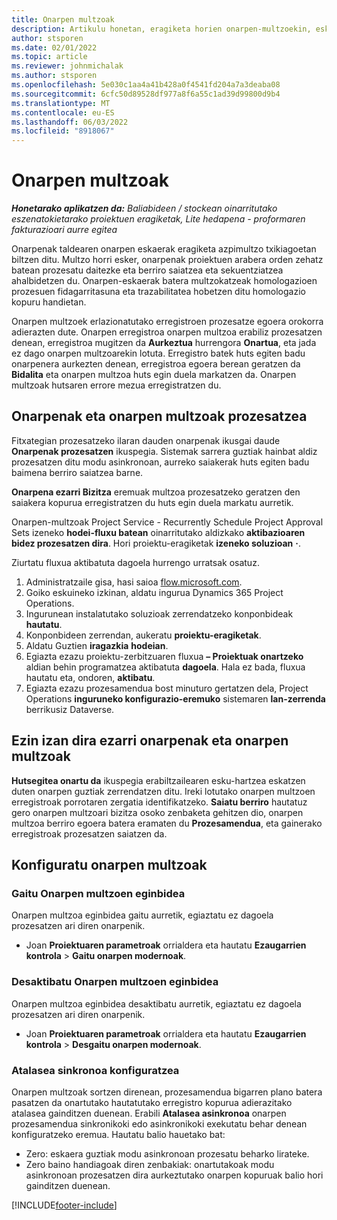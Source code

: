 ```yaml
---
title: Onarpen multzoak
description: Artikulu honetan, eragiketa horien onarpen-multzoekin, eskabideekin eta azpikonjuntekin nola lan egin azaltzen da.
author: stsporen
ms.date: 02/01/2022
ms.topic: article
ms.reviewer: johnmichalak
ms.author: stsporen
ms.openlocfilehash: 5e030c1aa4a41b428a0f4541fd204a7a3deaba08
ms.sourcegitcommit: 6cfc50d89528df977a8f6a55c1ad39d99800d9b4
ms.translationtype: MT
ms.contentlocale: eu-ES
ms.lasthandoff: 06/03/2022
ms.locfileid: "8918067"
---
```

# <a name="approval-sets"></a>Onarpen multzoak

_**Honetarako aplikatzen da:** Baliabideen / stockean oinarritutako eszenatokietarako proiektuen eragiketak, Lite hedapena - proformaren fakturazioari aurre egitea_

Onarpenak taldearen onarpen eskaerak eragiketa azpimultzo txikiagoetan biltzen ditu. Multzo horri esker, onarpenak proiektuen arabera orden zehatz batean prozesatu daitezke eta berriro saiatzea eta sekuentziatzea ahalbidetzen du. Onarpen-eskaerak batera multzokatzeak homologazioen prozesuen fidagarritasuna eta trazabilitatea hobetzen ditu homologazio kopuru handietan.

Onarpen multzoek erlazionatutako erregistroen prozesatze egoera orokorra adierazten dute. Onarpen erregistroa onarpen multzoa erabiliz prozesatzen denean, erregistroa mugitzen da **Aurkeztua** hurrengora **Onartua**, eta jada ez dago onarpen multzoarekin lotuta. Erregistro batek huts egiten badu onarpenera aurkezten denean, erregistroa egoera berean geratzen da **Bidalita** eta onarpen multzoa huts egin duela markatzen da. Onarpen multzoak hutsaren errore mezua erregistratzen du.

## <a name="processing-approvals-and-approval-sets"></a>Onarpenak eta onarpen multzoak prozesatzea
Fitxategian prozesatzeko ilaran dauden onarpenak ikusgai daude **Onarpenak prozesatzen** ikuspegia. Sistemak sarrera guztiak hainbat aldiz prozesatzen ditu modu asinkronoan, aurreko saiakerak huts egiten badu baimena berriro saiatzea barne.

**Onarpena ezarri Bizitza** eremuak multzoa prozesatzeko geratzen den saiakera kopurua erregistratzen du huts egin duela markatu aurretik.

Onarpen-multzoak Project Service - Recurrently Schedule Project Approval Sets izeneko **hodei-fluxu batean** oinarritutako aldizkako **aktibazioaren bidez prozesatzen dira**. Hori proiektu-eragiketak **izeneko soluzioan** **·**. 

Ziurtatu fluxua aktibatuta dagoela hurrengo urratsak osatuz.

1. Administratzaile gisa, hasi saioa [flow.microsoft.com](https://powerautomate.microsoft.com).
2. Goiko eskuineko izkinan, aldatu ingurua Dynamics 365 Project Operations.
3. Ingurunean instalatutako soluzioak zerrendatzeko konponbideak **hautatu**.
4. Konponbideen zerrendan, aukeratu **proiektu-eragiketak**.
5. Aldatu Guztien **iragazkia** **hodeian**.
6. Egiazta ezazu proiektu-zerbitzuaren fluxua **– Proiektuak onartzeko** aldian behin programatzea aktibatuta **dagoela**. Hala ez bada, fluxua hautatu eta, ondoren, **aktibatu**.
7. Egiazta ezazu prozesamendua bost minuturo gertatzen dela, Project Operations **inguruneko konfigurazio-eremuko** sistemaren **lan-zerrenda** berrikusiz Dataverse.

## <a name="failed-approvals-and-approval-sets"></a>Ezin izan dira ezarri onarpenak eta onarpen multzoak
**Hutsegitea onartu da** ikuspegia erabiltzailearen esku-hartzea eskatzen duten onarpen guztiak zerrendatzen ditu. Ireki lotutako onarpen multzoen erregistroak porrotaren zergatia identifikatzeko.
**Saiatu berriro** hautatuz gero onarpen multzoari bizitza osoko zenbaketa gehitzen dio, onarpen multzoa berriro egoera batera eramaten du **Prozesamendua**, eta gainerako erregistroak prozesatzen saiatzen da.

## <a name="configure-approval-sets"></a>Konfiguratu onarpen multzoak

### <a name="enable-the-approval-sets-feature"></a>Gaitu Onarpen multzoen eginbidea
Onarpen multzoa eginbidea gaitu aurretik, egiaztatu ez dagoela prozesatzen ari diren onarpenik.

- Joan **Proiektuaren parametroak** orrialdera eta hautatu **Ezaugarrien kontrola** > **Gaitu onarpen modernoak**.

### <a name="turn-off-the-approval-sets-feature"></a>Desaktibatu Onarpen multzoen eginbidea
Onarpen multzoa eginbidea desaktibatu aurretik, egiaztatu ez dagoela prozesatzen ari diren onarpenik.

- Joan **Proiektuaren parametroak** orrialdera eta hautatu **Ezaugarrien kontrola** > **Desgaitu onarpen modernoak**.

### <a name="configuring-the-asynchronous-threshold"></a>Atalasea sinkronoa konfiguratzea 
Onarpen multzoak sortzen direnean, prozesamendua bigarren plano batera pasatzen da onartutako hautatutako erregistro kopurua adierazitako atalasea gainditzen duenean. Erabili **Atalasea asinkronoa** onarpen prozesamendua sinkronikoki edo asinkronikoki exekutatu behar denean konfiguratzeko eremua. Hautatu balio hauetako bat:

  - Zero: eskaera guztiak modu asinkronoan prozesatu beharko lirateke. 
  - Zero baino handiagoak diren zenbakiak: onartutakoak modu asinkronoan prozesatzen dira aurkeztutako onarpen kopuruak balio hori gainditzen duenean.

[!INCLUDE[footer-include](../includes/footer-banner.md)]

